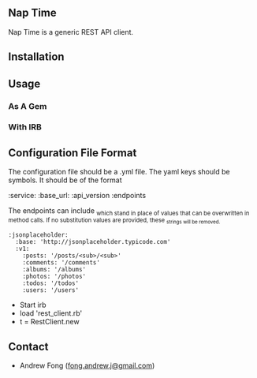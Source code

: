 ## Nap Time

Nap Time is a generic REST API client.

## Installation

## Usage

### As A Gem

### With IRB

## Configuration File Format

The configuration file should be a .yml file. The yaml keys should be symbols.
It should be of the format
 
   :service:
      :base_url:
        :api_version
          :endpoints

The endpoints can include <sub> which stand in place of values that can be 
overwritten in method calls. If no substitution values are provided, these <sub>
strings will be removed.

    :jsonplaceholder:
      :base: 'http://jsonplaceholder.typicode.com'
      :v1:
        :posts: '/posts/<sub>/<sub>'
        :comments: '/comments'
        :albums: '/albums'
        :photos: '/photos'
        :todos: '/todos'
        :users: '/users'

+ Start irb
+ load 'rest_client.rb'
+ t = RestClient.new

## Contact
+ Andrew Fong (fong.andrew.j@gmail.com)
